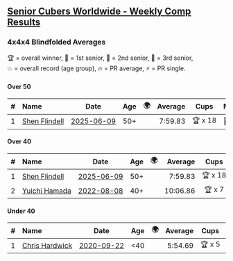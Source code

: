 <style>table {white-space: nowrap;}</style>
<link rel="stylesheet" type="text/css" href="/scw-comp/css/flags.css" />

## [Senior Cubers Worldwide - Weekly Comp Results](/scw-comp/results/)
### 4x4x4 Blindfolded Averages

<span style="white-space: nowrap;">🏆 = overall winner</span>, <span style="white-space: nowrap;">🥇 = 1st senior</span>, <span style="white-space: nowrap;">🥈 = 2nd senior</span>, <span style="white-space: nowrap;">🥉 = 3rd senior</span>, <span style="white-space: nowrap;">💥 = overall record (age group)</span>, <span style="white-space: nowrap;">🔥 = PR average</span>, <span style="white-space: nowrap;">⚡ = PR single</span>.

#### Over 50

| # | Name | Date | Age | 🌍 | Average | Cups | Medals | Achievements | Video |
| :--: | :-- | :--: | :--: | :--: | --: | :--: | :-- | :-- | :-- |
| 1 | [Shen Flindell](../../persons/shen_flindell/444bf.md) | [2025-06-09](../../results/2025-06-09/444bf.md) | 50+ | <i class="flag flag-AU" /> | 7:59.83 | 🏆 x 18 | 🥇 x 18 | 💥 x 3, 🔥 x 3, ⚡ x 6 | [Desktop](https://www.facebook.com/events/1930079484462571/permalink/1935620300575156) / [Mobile](https://m.facebook.com/events/1930079484462571?view=permalink&id=1935620300575156) |

#### Over 40

| # | Name | Date | Age | 🌍 | Average | Cups | Medals | Achievements | Video |
| :--: | :-- | :--: | :--: | :--: | --: | :--: | :-- | :-- | :-- |
| 1 | [Shen Flindell](../../persons/shen_flindell/444bf.md) | [2025-06-09](../../results/2025-06-09/444bf.md) | 50+ | <i class="flag flag-AU" /> | 7:59.83 | 🏆 x 18 | 🥇 x 18 | 💥 x 3, 🔥 x 3, ⚡ x 6 | [Desktop](https://www.facebook.com/events/1930079484462571/permalink/1935620300575156) / [Mobile](https://m.facebook.com/events/1930079484462571?view=permalink&id=1935620300575156) |
| 2 | [Yuichi Hamada](../../persons/yuichi_hamada/444bf.md) | [2022-08-08](../../results/2022-08-08/444bf.md) | 40+ | <i class="flag flag-JP" /> | 10:06.86 | 🏆 x 7 | 🥇 x 7, 🥈 x 2 | 💥 x 1, 🔥 x 1, ⚡ x 3 | [Desktop](https://www.facebook.com/1849183990/videos/1756210731397461) / [Mobile](https://m.facebook.com/1849183990/videos/1756210731397461) |

#### Under 40

| # | Name | Date | Age | 🌍 | Average | Cups | Medals | Achievements | Video |
| :--: | :-- | :--: | :--: | :--: | --: | :--: | :-- | :-- | :-- |
| 1 | [Chris Hardwick](../../persons/chris_hardwick/444bf.md) | [2020-09-22](../../results/2020-09-22/444bf.md) | <40 | <i class="flag flag-US" /> | 5:54.69 | 🏆 x 5 |  | 💥 x 4, 🔥 x 3, ⚡ x 7 | [Desktop](https://www.facebook.com/events/4389765994427083/permalink/4395229370547412) / [Mobile](https://m.facebook.com/events/4389765994427083?view=permalink&id=4395229370547412) |


<!-- Global site tag (gtag.js) - Google Analytics -->
<script async src="https://www.googletagmanager.com/gtag/js?id=UA-86348435-3"></script>
<script>window.dataLayer = window.dataLayer || []; function gtag() {dataLayer.push(arguments);} gtag('js', new Date()); gtag('config', 'UA-86348435-3');</script>

